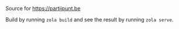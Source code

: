 Source for https://partijpunt.be

Build by running `zola build` and see the result by running `zola serve`.